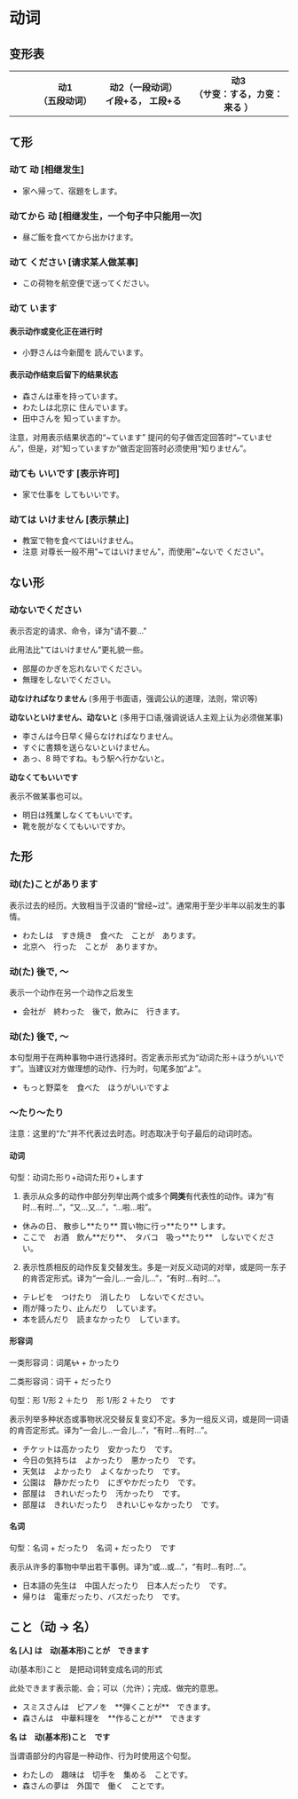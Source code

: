 # 动词

## 变形表

<table :class="$style['verb-conjugation-table']">
  <colgroup>
    <col style="width: 8%" />
    <col style="width: 7%" />
    <col style="width: 5%" />
    <col style="width: 12%" />
    <col style="width: 8%" />
    <col style="width: 5%" />
    <col style="width: 19%" />
    <col style="width: 14%" />
    <col style="width: 5%" />
    <col style="width: 17%" />
  </colgroup>
  <thead>
    <tr style="border-bottom: 2px solid #888;">
      <th></th>
      <th colspan="3">
        <div>动1</div>
        <div>（五段动词）</div>
      </th>
      <th colspan="3">
        <div>动2（一段动词）</div>
        <div>イ段+る， エ段+る</div>
      </th>
      <th colspan="3">
        <div>动3</div>
        <div>（サ变：する，カ变：来る ）</div>
      </th>
    </tr>
  </thead>
  <tbody>
  <template v-for="(formData, form) of conjugations" :key="form">
    <template  v-for="ending in verbEndings">
    <tr>
      <td v-if="ending==='う'" rowspan="9"><b>{{form}}</b></td>
      <td>{{ending}}</td>
      <td>→</td>
      <td v-html="formData[ending]"></td>
      <template  v-if="ending==='う'">
        <td>～る</td>
        <td>→</td>
        <td v-html="formData['る2']"></td>
        <td>来る</td>
        <td>→</td>
        <td v-html="formData['来る']"></td>
      </template>
      <template  v-else-if="ending==='く'">
        <td colspan="3"></td>
        <td>する</td>
        <td>→</td>
        <td v-html="formData['する']"></td>
      </template>
      <template  v-else-if="ending==='ぐ'">
        <td colspan="3"></td>
        <td>～する</td>
        <td>→</td>
        <td v-html="'～'+formData['する']"></td>
      </template>
      <template v-else>
        <td colspan="3"></td>
        <td colspan="3"></td>
      </template>
    </tr>
    <tr v-if="ending==='る'"><td colspan="10" style="background-color: #888; height: 2px;"></td></tr>
    </template>
  </template>
  </tbody>

</table>

## て形

### **动て 动** \[相继发生\]

<ul class="example">
  <li>家へ帰って、宿題をします。</li>
</ul>

### **动てから 动** \[相继发生，一个句子中只能用一次\]

<ul class="example">
  <li>昼ご飯を食べてから出かけます。</li>
</ul>

### **动て ください** \[请求某人做某事\]

<ul class="example">
  <li>この荷物を航空便で送ってください。</li>
</ul>

### 动て います

#### 表示动作或变化正在进行时

<ul class="example">
  <li>小野さんは今新聞を 読んでいます。</li>
</ul>

#### 表示动作结束后留下的结果状态

<ul class="example">
  <li>森さんは車を持っています。</li>
  <li>わたしは北京に 住んでいます。</li>
  <li>田中さんを 知っていますか。</li>
</ul>

注意，对用表示结果状态的“~ています” 提问的句子做否定回答时“~ていません”，但是，对“知っていますか”做否定回答时必须使用“知りません”。

### **动ても いいです** \[表示许可\]

<ul class="example">
  <li>家で仕事を してもいいです。</li>
</ul>

### 动ては いけません \[表示禁止\]

<ul class="example">
  <li>教室で物を食べてはいけません。</li>
  <li>注意 对尊长一般不用"~てはいけません"，而使用"~ないで ください"。</li>
</ul>

## ない形

### 动ないでください

表示否定的请求、命令，译为"请不要…"

此用法比"てはいけません"更礼貌一些。

<ul class="example">
  <li>部屋のかぎを忘れないでください。</li>
  <li>無理をしないでください。</li>
</ul>

**动なければなりません** (多用于书面语，强调公认的道理，法则，常识等)

**动ないといけません、动ないと** (多用于口语,强调说话人主观上认为必须做某事)

<ul class="example">
  <li>李さんは今日早く帰らなければなりません。</li>
  <li>すぐに書類を送らないといけません。</li>
  <li>あっ、8 時ですね。もう駅へ行かないと。</li>
</ul>

**动なくてもいいです**

表示不做某事也可以。

<ul class="example">
  <li>明日は残業しなくてもいいです。</li>
  <li>靴を脱がなくてもいいですか。</li>
</ul>

## た形

### 动(た)ことがあります

表示过去的经历。大致相当于汉语的“曾经~过”。通常用于至少半年以前发生的事情。

<ul class="example">
  <li>わたしは　すき焼き　食べた　ことが　あります。</li>
  <li>北京へ　行った　ことが　ありますか。</li>
</ul>

### 动(た) 後で, ～

表示一个动作在另一个动作之后发生

<ul class="example">
  <li>会社が　終わった　後で，飲みに　行きます。</li>
</ul>

### 动(た) 後で, ～

本句型用于在两种事物中进行选择时。否定表示形式为“动词た形＋ほうがいいです”。当建议对方做理想的动作、行为时，句尾多加“よ”。

<ul class="example">
  <li>もっと野菜を　食べた　ほうがいいですよ</li>
</ul>

### ～たり～たり

注意：这里的“た”并不代表过去时态。时态取决于句子最后的动词时态。

#### 动词

句型：动词た形り+动词た形り+します

1.  表示从众多的动作中部分列举出两个或多个**同类**有代表性的动作。译为“有时…有时…”，“又…又…”，“…啦…啦”。

<ul class="example">
  <li>休みの日、 散歩し**たり** 買い物に行っ**たり** します。</li>
  <li>ここで　お酒　飲ん**だり**、　タバコ　吸っ**たり**　しないでください。</li>
</ul>

2.  表示性质相反的动作反复交替发生。多是一对反义动词的对举，或是同一东子的肯否定形式。译为“一会儿…一会儿…”，“有时…有时…”。

<ul class="example">
  <li>テレビを　つけたり　消したり　しないでください。</li>
  <li>雨が降ったり、止んだり　しています。</li>
  <li>本を読んだり　読まなかったり　しています。</li>
</ul>

#### 形容词

一类形容词：词尾~~い~~ + かったり

二类形容词：词干 + だったり

句型：形 1/形 2 ＋たり　形 1/形 2 ＋たり　です

表示列举多种状态或事物状况交替反复变幻不定。多为一组反义词，或是同一词语的肯否定形式。译为“一会儿…一会儿…”，“有时…有时…”。

<ul class="example">
  <li>チケットは高かったり　安かったり　です。</li>
  <li>今日の気持ちは　よかったり　悪かったり　です。</li>
  <li>天気は　よかったり　よくなかったり　です。</li>
  <li>公園は　静かだったり　にぎやかだったり　です。</li>
  <li>部屋は　きれいだったり　汚かったり　です。</li>
  <li>部屋は　きれいだったり　きれいじゃなかったり　です。</li>
</ul>

#### 名词

句型：名词 + だったり　名词 + だったり　です

表示从许多的事物中举出若干事例。译为“或…或…”，“有时…有时…”。

<ul class="example">
  <li>日本語の先生は　中国人だったり　日本人だったり　です。</li>
  <li>帰りは　電車だったり、バスだったり　です。</li>
</ul>

## こと（动 -\> 名）

**名 \[人\] は　动(基本形)ことが　できます**

动(基本形)こと　是把动词转变成名词的形式

此处できます表示能、会；可以（允许）；完成、做完的意思。

<ul class="example">
  <li>スミスさんは　ピアノを　**弾くことが**　できます。</li>
  <li>森さんは　中華料理を　**作ることが**　できます</li>
</ul>

**名 は　动(基本形)こと　です**

当谓语部分的内容是一种动作、行为时使用这个句型。

<ul class="example">
  <li>わたしの　趣味は　切手を　集める　ことです。</li>
  <li>森さんの夢は　外国で　働く　ことです。</li>
</ul>

<script setup lang="ts">
const verbEndings = ['う', 'く', 'ぐ', 'す', 'つ', 'ぬ', 'ぶ', 'む', 'る'];
const conjugations = {
  'ます': {
    う: 'います', く: 'きます', ぐ: 'ぎます', す: 'します', つ: 'ちます', ぬ: 'にます', ぶ: 'びます', む: 'みます', る: 'ります',
    る2: 'ます',
    来る: '来ます', する: 'します',
  },
  'て': {
    う: '～って', く: '～いて', ぐ: '～いで', す: '～して', つ: '～って', ぬ: '～んで', ぶ: '～んで', む: '～んで', る: '～って',
    る2: 'て',
    来る: '来て', する: 'して'
  },
  'た': {
    う: '～った', く: '～いた', ぐ: '～いだ', す: '～した', つ: '～った', ぬ: '～んだ', ぶ: '～んだ', む: '～んだ', る: '～った',
    る2: 'た',
    来る: '来た', する: 'した'
  },
  'ない': {
    う: '～<b style="color: red;">わ</b>ない', く: '～かない', ぐ: '～がない', す: '～さない', つ: '～たない', ぬ: '～なない', ぶ: '～ばない', む: '～まない', る: '～らない',
    る2: `<s style="color: red;">(ます)</s>形＋ない`,
    来る: '<b style="color: red;">来(こ)</b>ない', する: 'しない'
  },
}

</script>

<style module lang="scss">
  .verb-conjugation-table {
    box-shadow: 5px 5px 5px gray;
    border: 2px solid gray;
    border-radius: 5px;
    /* width: 760px!important; */
    td, th {
      font-size: 16px;
      padding: 0 5px;
      text-align: center;
    }
  }

</style>
